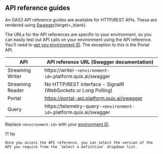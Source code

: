## API reference guides

An OAS3 API reference guides are available for HTTP/REST APIs. These are rendered using [Swagger](https://swagger.io/){target=_blank}. 

The URLs for the API references are specific to your environment, so you can easily test out API calls on your environment using the API reference. You'll need to [get you environment ID](../platform/how-to/get-environment-id.md). The exception to this is the Portal API.

| API | API reference URL (Swagger documentation)|
|---|---|
| Streaming Writer | https://writer-`<environment-id>`.platform.quix.ai/swagger |
| Streaming Reader | No HTTP/REST interface - SignalR (WebSockets or Long Polling)|
| Portal | https://portal-api.platform.quix.ai/swagger |
| Query | https://telemetry-query-`<environment-id>`.platform.quix.ai/swagger |

Replace `<environment-id>` with your [environment ID](../platform/how-to/get-environment-id.md).

!!! tip

    Once you access the API reference, you can select the version of the API you require from the `Select a definition` dropdown list.

